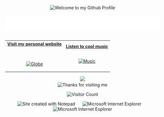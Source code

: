 <!-- "Hero" Header -->
<div align="center">
  <img src="https://github.com/ColterD/ColterD/blob/master/images/welcome.png?raw=true" style="max-width: 100%;" alt="Welcome to my Github Profile" />
  <br />
  <br />
  <img align="center" height="50" alt="My Name is Colter and I like Python" src="images/personal_note.svg" />
  <br />
  <br />

</div>

<!-- Social -->
<table width="100%" align="center">
<tr>
<td align="center">
<a href="https://github.com/ColterD">
<strong>Visit my personal website </strong>
<br />
<br />
<br />

<p>

<img alt="Globe" height="80" src="images/globe.gif">
</a>
</p>

</td>


<td align="center">
<a href="[https://www.youtube.com/watch?v=3YxaaGgTQYM&ab_channel=EvanescenceVEVO](https://www.youtube.com/watch?v=qLrnkK2YEcE)">
<strong>Listen to cool music</strong>
<br />
<br />


<p>
<img height="100" alt="Music" src="images/music.gif"> 
</a>
</p>

</td>
</tr>
</table>

<div align="center">
<a href="https://github.com/ColterD/ColterD/issues/1#issuecomment-new"><img src="images/guestbook.svg"></a> 
</div>

<!-- Footer -->

<div align="center">

<img height="120" alt="Thanks for visiting me" width="100%" src="https://raw.githubusercontent.com/ColterD/ColterD/master/images/marquee.svg" />
<br />

![Visitor Count](https://profile-counter.glitch.me/colterd/count.svg)


<img src="https://raw.githubusercontent.com/ColterD/ColterD/master/images/notepad.gif" alt="Site created with Notepad" height="30" />
<!-- "margin-right: whatever;" -->
<span>&nbsp;&nbsp;&nbsp;&nbsp;</span>  
<img src="https://raw.githubusercontent.com/ColterD/ColterD/master/images/ie_logo.gif" alt="Microsoft Internet Explorer" />
<span>&nbsp;&nbsp;&nbsp;&nbsp;</span>  
<img src="https://raw.githubusercontent.com/ColterD/ColterD/master/images/noframes.gif" alt="Microsoft Internet Explorer" />

</div>
